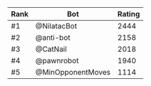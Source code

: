 Rank|Bot|Rating
---|---|---
#1|@NilatacBot|2444
#2|@anti-bot|2158
#3|@CatNail|2018
#4|@pawnrobot|1940
#5|@MinOpponentMoves|1114
